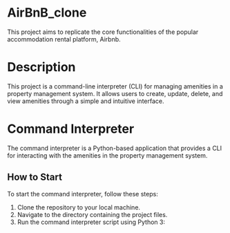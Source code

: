 # AirBnB_clone
This project aims to replicate the core functionalities of the popular accommodation rental platform, Airbnb.

<!DOCTYPE html>
<html lang="en">
<head>
<meta charset="UTF-8">
<meta name="viewport" content="width=device-width, initial-scale=1.0">
</head>
<body>

<h1>Description</h1>
<p>This project is a command-line interpreter (CLI) for managing amenities in a property management system. It allows users to create, update, delete, and view amenities through a simple and intuitive interface.</p>

<h1>Command Interpreter</h1>
<p>The command interpreter is a Python-based application that provides a CLI for interacting with the amenities in the property management system.</p>

<h2>How to Start</h2>
<p>To start the command interpreter, follow these steps:</p>
<ol>
  <li>Clone the repository to your local machine.</li>
  <li>Navigate to the directory containing the project files.</li>
  <li>Run the command interpreter script using Python 3:</li>
</ol>

